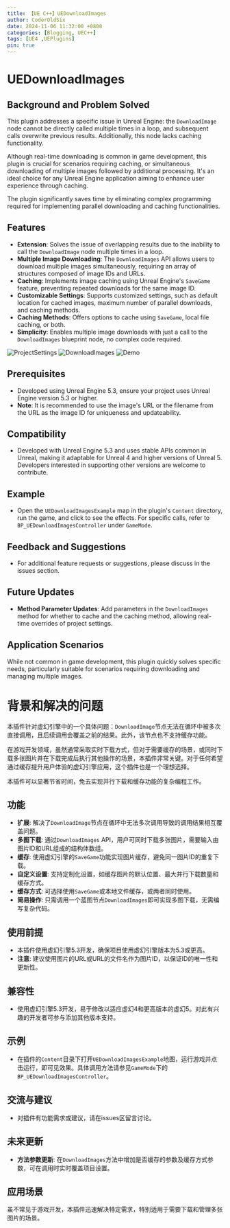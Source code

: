 ```yaml
---
title: 【UE C++】UEDownloadImages
author: CoderOldSix
date: 2024-11-06 11:32:00 +0800
categories: [Blogging, UEC++]
tags: [UE4 ,UEPlugins]
pin: true
---
```





# UEDownloadImages


## Background and Problem Solved

This plugin addresses a specific issue in Unreal Engine: the `DownloadImage` node cannot be directly called multiple times in a loop, and subsequent calls overwrite previous results. Additionally, this node lacks caching functionality.

Although real-time downloading is common in game development, this plugin is crucial for scenarios requiring caching, or simultaneous downloading of multiple images followed by additional processing. It's an ideal choice for any Unreal Engine application aiming to enhance user experience through caching.

The plugin significantly saves time by eliminating complex programming required for implementing parallel downloading and caching functionalities.

## Features

- **Extension**: Solves the issue of overlapping results due to the inability to call the `DownloadImage` node multiple times in a loop.
- **Multiple Image Downloading**: The `DownloadImages` API allows users to download multiple images simultaneously, requiring an array of structures composed of image IDs and URLs.
- **Caching**: Implements image caching using Unreal Engine's `SaveGame` feature, preventing repeated downloads for the same image ID.
- **Customizable Settings**: Supports customized settings, such as default location for cached images, maximum number of parallel downloads, and caching methods.
- **Caching Methods**: Offers options to cache using `SaveGame`, local file caching, or both.
- **Simplicity**: Enables multiple image downloads with just a call to the `DownloadImages` blueprint node, no complex code required.
  
![ProjectSettings](Resources/Settings.png)
![DownloadImages](Resources/Node.png)
![Demo](Resources/Demo.png)
## Prerequisites

- Developed using Unreal Engine 5.3, ensure your project uses Unreal Engine version 5.3 or higher.
- **Note**: It is recommended to use the image's URL or the filename from the URL as the image ID for uniqueness and updateability.

## Compatibility

- Developed with Unreal Engine 5.3 and uses stable APIs common in Unreal, making it adaptable for Unreal 4 and higher versions of Unreal 5. Developers interested in supporting other versions are welcome to contribute.

## Example

- Open the `UEDownloadImagesExample` map in the plugin's `Content` directory, run the game, and click to see the effects. For specific calls, refer to `BP_UEDownloadImagesController` under `GameMode`.

## Feedback and Suggestions

- For additional feature requests or suggestions, please discuss in the issues section.

## Future Updates

- **Method Parameter Updates**: Add parameters in the `DownloadImages` method for whether to cache and the caching method, allowing real-time overrides of project settings.

## Application Scenarios

While not common in game development, this plugin quickly solves specific needs, particularly suitable for scenarios requiring downloading and managing multiple images.

# 背景和解决的问题

本插件针对虚幻引擎中的一个具体问题：`DownloadImage`节点无法在循环中被多次直接调用，且后续调用会覆盖之前的结果。此外，该节点也不支持缓存功能。

在游戏开发领域，虽然通常采取实时下载方式，但对于需要缓存的场景，或同时下载多张图片并在下载完成后执行其他操作的场景，本插件非常关键。对于任何希望通过缓存提升用户体验的虚幻引擎应用，这个插件也是一个理想选择。

本插件可以显著节省时间，免去实现并行下载和缓存功能的复杂编程工作。

## 功能

- **扩展**: 解决了`DownloadImage`节点在循环中无法多次调用导致的调用结果相互覆盖问题。
- **多图下载**: 通过`DownloadImages` API，用户可同时下载多张图片，需要输入由图片ID和URL组成的结构体数组。
- **缓存**: 使用虚幻引擎的`SaveGame`功能实现图片缓存，避免同一图片ID的重复下载。
- **自定义设置**: 支持定制化设置，如缓存图片的默认位置、最大并行下载数量和缓存方式。
- **缓存方式**: 可选择使用`SaveGame`或本地文件缓存，或两者同时使用。
- **简易操作**: 只需调用一个蓝图节点`DownloadImages`即可实现多图下载，无需编写复杂代码。

## 使用前提

- 本插件使用虚幻引擎5.3开发，确保项目使用虚幻引擎版本为5.3或更高。
- **注意**: 建议使用图片的URL或URL的文件名作为图片ID，以保证ID的唯一性和更新性。

## 兼容性

- 使用虚幻引擎5.3开发，易于修改以适应虚幻4和更高版本的虚幻5。对此有兴趣的开发者可参与添加其他版本支持。

## 示例

- 在插件的`Content`目录下打开`UEDownloadImagesExample`地图，运行游戏并点击运行，即可见效果。具体调用方法请参见`GameMode`下的`BP_UEDownloadImagesController`。

## 交流与建议

- 对插件有功能需求或建议，请在issues区留言讨论。

## 未来更新

- **方法参数更新**: 在`DownloadImages`方法中增加是否缓存的参数及缓存方式参数，可在调用时实时覆盖项目设置。

## 应用场景

虽不常见于游戏开发，本插件迅速解决特定需求，特别适用于需要下载和管理多张图片的场景。



